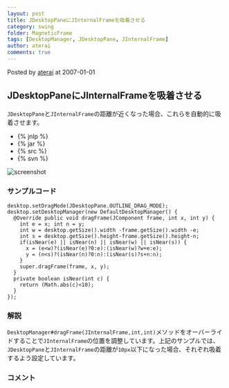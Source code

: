 ```yaml
---
layout: post
title: JDesktopPaneにJInternalFrameを吸着させる
category: swing
folder: MagneticFrame
tags: [DesktopManager, JDesktopPane, JInternalFrame]
author: aterai
comments: true
---
```


Posted by [aterai](http://terai.xrea.jp/aterai.html) at 2007-01-01

## JDesktopPaneにJInternalFrameを吸着させる
`JDesktopPane`と`JInternalFrame`の距離が近くなった場合、これらを自動的に吸着させます。

- {% jnlp %}
- {% jar %}
- {% src %}
- {% svn %}

<!-- dummy comment line for breaking list -->

![screenshot](https://lh4.googleusercontent.com/_9Z4BYR88imo/TQTPnXoiDZI/AAAAAAAAAeQ/9SMGwoIqOi8/s800/MagneticFrame.png)

### サンプルコード
<pre class="prettyprint"><code>desktop.setDragMode(JDesktopPane.OUTLINE_DRAG_MODE);
desktop.setDesktopManager(new DefaultDesktopManager() {
  @Override public void dragFrame(JComponent frame, int x, int y) {
    int e = x; int n = y;
    int w = desktop.getSize().width -frame.getSize().width -e;
    int s = desktop.getSize().height-frame.getSize().height-n;
    if(isNear(e) || isNear(n) || isNear(w) || isNear(s)) {
      x = (e&lt;w)?(isNear(e)?0:e):(isNear(w)?w+e:e);
      y = (n&lt;s)?(isNear(n)?0:n):(isNear(s)?s+n:n);
    }
    super.dragFrame(frame, x, y);
  }
  private boolean isNear(int c) {
    return (Math.abs(c)&lt;10);
  }
});
</code></pre>

### 解説
`DesktopManager#dragFrame(JInternalFrame,int,int)`メソッドをオーバーライドすることで`JInternalFrame`の位置を調整しています。上記のサンプルでは、`JDesktopPane`と`JInternalFrame`の距離が`10px`以下になった場合、それぞれ吸着するよう設定しています。

### コメント
